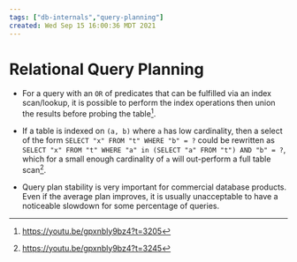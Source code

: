 ```yaml
---
tags: ["db-internals","query-planning"]
created: Wed Sep 15 16:00:36 MDT 2021
---
```


# Relational Query Planning

- For a query with an `OR` of predicates that can be fulfilled via an index scan/lookup, it is possible to perform the index operations then union the results before probing the table[^1].

- If a table is indexed on `(a, b)` where `a` has low cardinality, then a select of the form `SELECT "x" FROM "t" WHERE "b" = ?` could be rewritten as `SELECT "x" FROM "t" WHERE "a" in (SELECT "a" FROM "t") AND "b" = ?`, which for a small enough cardinality of `a` will out-perform a full table scan[^2].

- Query plan stability is very important for commercial database products. Even if the average plan improves, it is usually unacceptable to have a noticeable slowdown for some percentage of queries.

[^1]: https://youtu.be/gpxnbly9bz4?t=3205
[^2]: https://youtu.be/gpxnbly9bz4?t=3245
